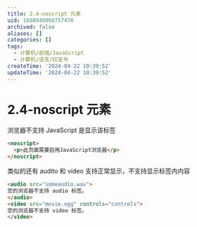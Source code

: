 ```yaml
---
title: 2.4-noscript 元素
uid: 1688849860757470
archived: false
aliases: []
categories: []
tags:
  - 计算机/前端/JavaScript
  - 计算机/语言/红宝书
createTime: '2024-04-22 10:39:52'
updateTime: '2024-04-22 10:39:52'
---
```


# 2.4-noscript 元素

浏览器不支持 JavaScript 是显示该标签

```html
<noscript>
  <p>此页面需要启用JavaScript浏览器</p>
</noscript>
```

类似的还有 audito 和 video 支持正常显示，不支持显示标签内内容

```html
<audio src="someaudio.wav">
您的浏览器不支持 audio 标签。
</audio>
<video src="movie.ogg" controls="controls">
您的浏览器不支持 video 标签。
</video>
```
